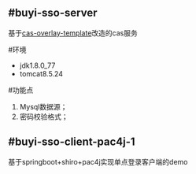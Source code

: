 #buyi-sso-server
---
基于[cas-overlay-template](https://github.com/apereo/cas-overlay-template/tree/5.1)改造的cas服务

#环境
* jdk1.8.0_77
* tomcat8.5.24

#功能点
1. Mysql数据源；
2. 密码校验格式；

#buyi-sso-client-pac4j-1
---
基于springboot+shiro+pac4j实现单点登录客户端的demo
